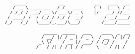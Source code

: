 <pre color="green">
                ____             __            _    ___   ______       ______              
               / __ \_________  / /_  ___     ( )  |__ \ / ____/      / ____/___  ________ 
              / /_/ / ___/ __ \/ __ \/ _ \    |/   __/ //___ \       / /   / __ \/ ___/ _ \
             / ____/ /  / /_/ / /_/ /  __/        / __/____/ /      / /___/ /_/ / /  /  __/
            /_/   /_/   \____/_.___/\___/        /____/_____/       \____/\____/_/   \___/ 

                           _____  _____   ___    ____  _  __  _______ _________ 
                          / __/ |/ / _ | / _ \  / __ \/ |/ / / ___/ // /  _/ _ \
                         _\ \/    / __ |/ ___/ / /_/ /    / / /__/ _  // // ___/
                        /___/_/|_/_/ |_/_/     \____/_/|_/  \___/_//_/___/_/       
</pre>